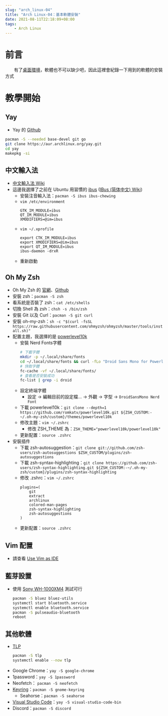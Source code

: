 ```yaml
---
slug: "arch_linux-04"
title: "Arch Linux-04：基本軟體安裝"
date: 2021-08-11T22:18:09+08:00
tags:
    - Arch Linux
---
```

# 前言
&emsp;&emsp;有了[桌面環境](../arch_linux-03)，軟體也不可以缺少吧，因此這裡會紀錄一下用到的軟體的安裝方式

# 教學開始
## Yay
- Yay 的 [Github](https://github.com/Jguer/yay)
```bash
pacman -S --needed base-devel git go
git clone https://aur.archlinux.org/yay.git
cd yay
makepkg -si
```
## 中文輸入法
- [中文輸入法 Wiki](https://wiki.archlinux.org/title/Localization_(%E6%AD%A3%E9%AB%94%E4%B8%AD%E6%96%87)/Traditional_Chinese_(%E6%AD%A3%E9%AB%94%E4%B8%AD%E6%96%87)#%E4%B8%AD%E6%96%87%E8%BC%B8%E5%85%A5%E6%B3%95)
- 這邊我選擇了之前在 Ubuntu 用習慣的 [ibus](https://wiki.archlinux.org/title/IBus) ([IBus (简体中文) Wiki](https://wiki.archlinux.org/title/IBus_(%E7%AE%80%E4%BD%93%E4%B8%AD%E6%96%87)))
    - 安裝注音輸入法：`pacman -S ibus ibus-chewing`
    - `vim /etc/environment`
        ```
        GTK_IM_MODULE=ibus
        QT_IM_MODULE=ibus
        XMODIFIERS=@im=ibus
        ```
    - `vim ~/.xprofile`
        ```
        export CTK_IM_MODULE=ibus
        export XMODIFIERS=@im=ibus
        export QT_IM_MODULE=ibus
        ibus-daemon -drxR
        ```
    - 重新啟動
## Oh My Zsh
- Oh My Zsh 的 [官網](https://ohmyz.sh/)、[Github](https://github.com/ohmyzsh/ohmyzsh)
- 安裝 zsh：`pacman -S zsh`
- 看系統是否裝了 zsh：`cat /etc/shells`
- 切換 Shell 為 zsh：`chsh -s /bin/zsh`
- 安裝 Git 以及 Curl：`pacman -S git curl`
- 安裝 oh-my-zsh：`sh -c "$(curl -fsSL https://raw.githubusercontent.com/ohmyzsh/ohmyzsh/master/tools/install.sh)"`
- 配置主題，我選擇的是 [powerlevel10k](https://github.com/romkatv/powerlevel10k)
    - 安裝 Nerd Fonts字體
        ```bash
        # 下載字體
        mkdir -p ~/.local/share/fonts
        cd ~/.local/share/fonts && curl -fLo "Droid Sans Mono for Powerline Nerd Font Complete.otf" https://github.com/ryanoasis/nerd-fonts/raw/master/patched-fonts/DroidSansMono/complete/Droid%20Sans%20Mono%20Nerd%20Font%20Complete.otf
        # 快取字體
        fc-cache -vf ~/.local/share/fonts/
        # 查看是否安裝成功
        fc-list | grep -i droid
        ```
    - 設定終端字體
        - 設定 -> 編輯目前的設定檔... -> 外觀 -> 字型 -> `DroidSansMono Nerd Font`
    - 下載 powerlevel10k：`git clone --depth=1 https://github.com/romkatv/powerlevel10k.git ${ZSH_CUSTOM:-~/.oh-my-zsh/custom}/themes/powerlevel10k`
    - 修改主題：`vim ~/.zshrc`
        - 修改 ZSH_THEME 為：`ZSH_THEME="powerlevel10k/powerlevel10k"`
    - 更新配置：`source .zshrc`
- 安裝插件
    - 下載 zsh-autosuggestion：`git clone git://github.com/zsh-users/zsh-autosuggestions $ZSH_CUSTOM/plugins/zsh-autosuggestions`
    - 下載 zsh-syntax-highlighting：`git clone https://github.com/zsh-users/zsh-syntax-highlighting.git ${ZSH_CUSTOM:-~/.oh-my-zsh/custom}/plugins/zsh-syntax-highlighting`
    - 修改 .zshrc：`vim ~/.zshrc`
        ```
        plugins=(
            git
            extract
            archlinux
            colored-man-pages
            zsh-syntax-highlighting
            zsh-autosuggestions
        )
        ```
    - 更新配置：`source .zshrc`
## Vim 配置
- 請查看 [Use Vim as IDE](https://hackmd.io/SWhC4ublSjCBE7EVb6MbEw)
## 藍芽設置
- 使用 [Sony WH-1000XM4](https://www.sony.com.tw/zh/electronics/headband-headphones/wh-1000xm4) 測試可行
    ```bash
    pacman -S bluez bluez-utils
    systemctl start bluetooth.service
    systemctl enable bluetooth.service
    pacman -S pulseaudio-bluetooth
    reboot
    ```
## 其他軟體
- [TLP](https://wiki.archlinux.org/title/TLP)
    ```bash
    pacman -S tlp
    systemctl enable --now tlp
    ```
- Google Chrome：`yay -S google-chrome`
- 1password：`yay -S 1password`
- Neofetch： `pacman -S neofetch`
- [Keyring](https://wiki.archlinux.org/title/GNOME/Keyring)：`pacman -S gnome-keyring`
    - Seahorse：`pacman -S seahorse`
- [Visual Studio Code](https://wiki.archlinux.org/title/Visual_Studio_Code)：`yay -S visual-studio-code-bin`
- Discord：`pacman -S discord`